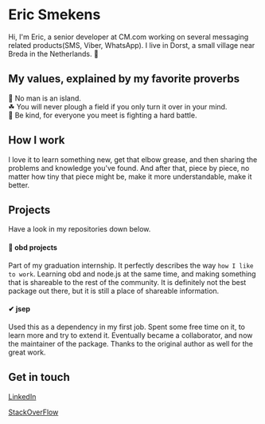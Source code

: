# Eric Smekens
Hi, I'm Eric, a senior developer at CM.com working on several messaging related products(SMS, Viber, WhatsApp). I live in Dorst, a small village near Breda in the Netherlands. 🙌

## My values, explained by my favorite proverbs

🌴 No man is an island.<br>
☘ You will never plough a field if you only turn it over in your mind.<br>
💖 Be kind, for everyone you meet is fighting a hard battle.

## How I work

I love it to learn something new, get that elbow grease, and then sharing the problems and knowledge you've found. And after that, piece by piece, no matter how tiny that piece might be, make it more understandable, make it better.

## Projects

Have a look in my repositories down below.

#### 🚗 obd projects

Part of my graduation internship. It perfectly describes the way `how I like to work`. Learning obd and node.js at the same time, and making something that is shareable to the rest of the community. It is definitely not the best package out there, but it is still a place of shareable information.

#### ✔ jsep

Used this as a dependency in my first job. Spent some free time on it, to learn more and try to extend it. Eventually became a collaborator, and now the maintainer of the package. Thanks to the original author as well for the great work.

## Get in touch

[LinkedIn](https://www.linkedin.com/in/eric-smekens-b587b968/)

[StackOverFlow](https://stackoverflow.com/users/1002833/eric-smekens)
